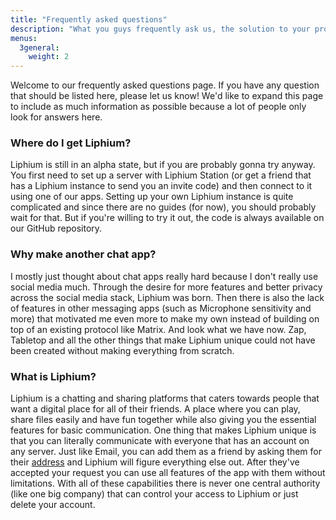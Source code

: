 ```yaml
---
title: "Frequently asked questions"
description: "What you guys frequently ask us, the solution to your problem might be here!"
menus:
  3general:
    weight: 2
---
```


Welcome to our frequently asked questions page. If you have any question that should be listed here, please let us know! We'd like to expand this page to include as much information as possible because a lot of people only look for answers here.

### Where do I get Liphium?

Liphium is still in an alpha state, but if you are probably gonna try anyway. You first need to set up a server with Liphium Station (or get a friend that has a Liphium instance to send you an invite code) and then connect to it using one of our apps. Setting up your own Liphium instance is quite complicated and since there are no guides (for now), you should probably wait for that. But if you're willing to try it out, the code is always available on our GitHub repository.

### Why make another chat app?

I mostly just thought about chat apps really hard because I don't really use social media much. Through the desire for more features and better privacy across the social media stack, Liphium was born. Then there is also the lack of features in other messaging apps (such as Microphone sensitivity and more) that motivated me even more to make my own instead of building on top of an existing protocol like Matrix. And look what we have now. Zap, Tabletop and all the other things that make Liphium unique could not have been created without making everything from scratch.

### What is Liphium?

Liphium is a chatting and sharing platforms that caters towards people that want a digital place for all of their friends. A place where you can play, share files easily and have fun together while also giving you the essential features for basic communication. One thing that makes Liphium unique is that you can literally communicate with everyone that has an account on any server. Just like Email, you can add them as a friend by asking them for their [address](/docs/concepts/towns) and Liphium will figure everything else out. After they've accepted your request you can use all features of the app with them without limitations. With all of these capabilities there is never one central authority (like one big company) that can control your access to Liphium or just delete your account.
